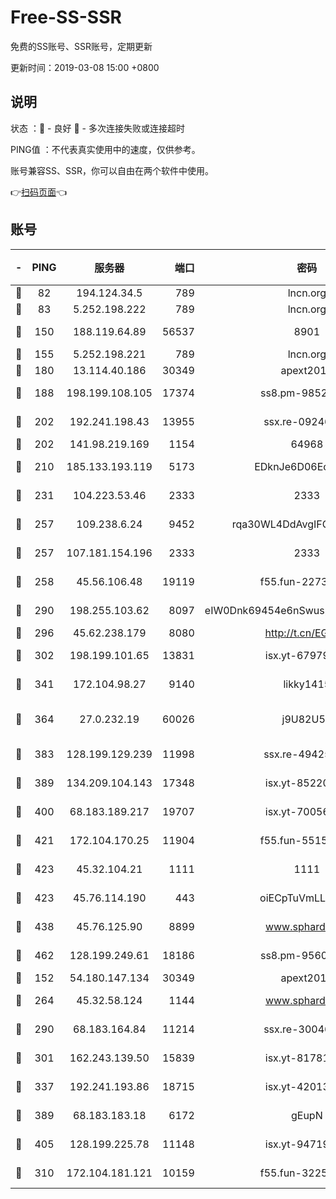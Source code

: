 # Free-SS-SSR

免费的SS账号、SSR账号，定期更新

更新时间：2019-03-08 15:00 +0800

## 说明

状态     ：🙂 - 良好 🙁 - 多次连接失败或连接超时

PING值   ：不代表真实使用中的速度，仅供参考。

账号兼容SS、SSR，你可以自由在两个软件中使用。

👉[扫码页面](https://liesauer.github.io/Free-SS-SSR/)👈

## 账号

|-|PING|服务器|端口|密码|加密方式|区域|
|:----:|:----:|:-----:|-----:|:----:|:----:|:----:|
|🙂|82|194.124.34.5|789|lncn.org|rc4|JP|
|🙂|83|5.252.198.222|789|lncn.org|rc4|JP|
|🙂|150|188.119.64.89|56537|8901|aes-256-cfb|RU|
|🙂|155|5.252.198.221|789|lncn.org|rc4|JP|
|🙂|180|13.114.40.186|30349|apext2019|chacha20|JP|
|🙂|188|198.199.108.105|17374|ss8.pm-98527684|aes-256-cfb|US|
|🙂|202|192.241.198.43|13955|ssx.re-09246977|aes-256-cfb|US|
|🙂|202|141.98.219.169|1154|64968|chacha20|US|
|🙂|210|185.133.193.119|5173|EDknJe6D06EoWDaw|aes-256-cfb|US|
|🙂|231|104.223.53.46|2333|2333|aes-256-cfb|US|
|🙂|257|109.238.6.24|9452|rqa30WL4DdAvgIFG6Fs3znzTa|aes-256-cfb|FR|
|🙂|257|107.181.154.196|2333|2333|aes-256-cfb|US|
|🙂|258|45.56.106.48|19119|f55.fun-22731576|aes-256-cfb|US|
|🙂|290|198.255.103.62|8097|eIW0Dnk69454e6nSwuspv9DmS201tQ0D|aes-256-cfb|US|
|🙂|296|45.62.238.179|8080|http://t.cn/EGJIyrl|rc4-md5|CA|
|🙂|302|198.199.101.65|13831|isx.yt-67979439|aes-256-cfb|US|
|🙂|341|172.104.98.27|9140|likky1415|aes-256-cfb|JP|
|🙂|364|27.0.232.19|60026|j9U82U53|xchacha20-ietf-poly1305|HK|
|🙂|383|128.199.129.239|11998|ssx.re-49425737|aes-256-cfb|SG|
|🙂|389|134.209.104.143|17348|isx.yt-85220846|aes-256-cfb|SG|
|🙂|400|68.183.189.217|19707|isx.yt-70056316|aes-256-cfb|SG|
|🙂|421|172.104.170.25|11904|f55.fun-55158712|aes-256-cfb|SG|
|🙂|423|45.32.104.21|1111|1111|aes-256-cfb|SG|
|🙂|423|45.76.114.190|443|oiECpTuVmLLxk4Ts|aes-256-cfb|AU|
|🙂|438|45.76.125.90|8899|www.sphard.com|aes-256-cfb|AU|
|🙂|462|128.199.249.61|18186|ss8.pm-95603573|aes-256-cfb|SG|
|🙂|152|54.180.147.134|30349|apext2019|chacha20|KR|
|🙂|264|45.32.58.124|1144|www.sphard.com|aes-256-cfb|JP|
|🙂|290|68.183.164.84|11214|ssx.re-30046337|aes-256-cfb|US|
|🙂|301|162.243.139.50|15839|isx.yt-81781713|aes-256-cfb|US|
|🙂|337|192.241.193.86|18715|isx.yt-42013662|aes-256-cfb|US|
|🙂|389|68.183.183.18|6172|gEupN|aes-256-cfb|SG|
|🙂|405|128.199.225.78|11148|isx.yt-94719488|aes-256-cfb|SG|
|🙁|310|172.104.181.121|10159|f55.fun-32253878|aes-256-cfb|SG|
